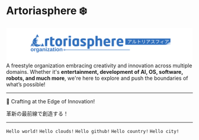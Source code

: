# Artoriasphere ❄️

![Banner](https://raw.githubusercontent.com/ArtoriasphereOrg/.github/refs/heads/main/image%20(2).png)
A freestyle organization embracing creativity and innovation across multiple domains. Whether it's **entertainment, development of AI, OS, software, robots, and much more**, we're here to explore and push the boundaries of what’s possible!

---

🧊 Crafting at the Edge of Innovation!


革新の最前線で創造する！

---

```Hello world!``` ```Hello clouds!``` ```Hello github!``` ```Hello country!``` ```Hello city!```
